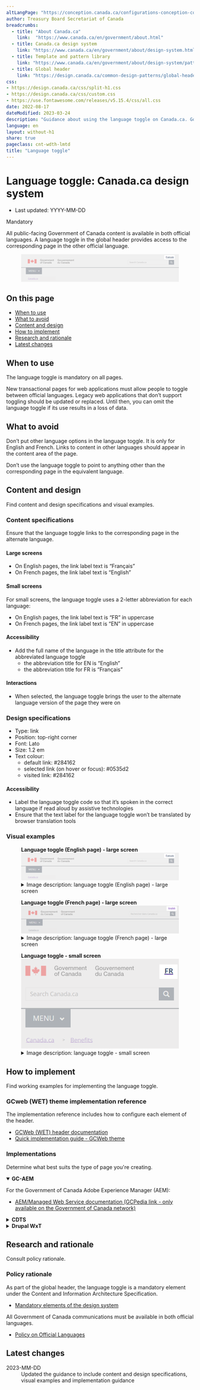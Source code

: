 ```yaml
---
altLangPage: "https://conception.canada.ca/configurations-conception-communes/changer-langue.html"
author: Treasury Board Secretariat of Canada
breadcrumbs:
  - title: "About Canada.ca"
    link:  "https://www.canada.ca/en/government/about.html"
  - title: Canada.ca design system
    link: "https://www.canada.ca/en/government/about/design-system.html"
  - title: Template and pattern library
    link: "https://www.canada.ca/en/government/about/design-system/pattern-library.html"    
  - title: Global header
    link: "https://design.canada.ca/common-design-patterns/global-header.html"    
css:
- https://design.canada.ca/css/split-h1.css
- https://design.canada.ca/css/custom.css
- https://use.fontawesome.com/releases/v5.15.4/css/all.css
date: 2022-08-17
dateModified: 2023-03-24
description: "Guidance about using the language toggle on Canada.ca. Government of Canada content is available in both official languages. A language toggle in the global header provides access to the corresponding page in the other official language."
language: en
layout: without-h1
share: true
pageclass: cnt-wdth-lmtd
title: "Language toggle"
---
```

<h1 property="name" id="wb-cont" dir="ltr"><span class="stacked"><span>Language toggle</span>: <span>Canada.ca design system</span></span></h1>
<div class="row">
  <div class="col-md-12 pull-left">
    <ul class="list-inline small mrgn-bttm-sm" id="list-inline-desktop-only">
      <li class="mrgn-rght-lg"> Last updated: YYYY-MM-DD</li>
    </ul>
  </div>
</div>
<p><span class="label label-danger">Mandatory</span></p>
<p>All public-facing Government of Canada content is available in both official languages. A language toggle in the global header provides access to the corresponding page in the other official language.</p>
<div class="pattern-demo mrgn-tp-lg">
  <figure class="mrgn-bttm-sm"><img src="./images/lang-toggle-en.png" class="img-responsive" alt=""></figure>
</div>
<section>
  <h2>On this page</h2>
  <ul>
    <li><a href="#when">When to use</a></li>
    <li><a href="#avoid">What to avoid</a></li>
    <li><a href="#content">Content and design</a></li>
    <li><a href="#implementation">How to implement</a></li>
    <li><a href="#research">Research and rationale</a></li>
    <li><a href="#changes">Latest changes</a></li>
  </ul>
</section>
<h2 id="when">When to use</h2>
<p>The language toggle is mandatory on all pages.</p>
<p>New transactional pages for web applications must allow people to toggle between official languages. Legacy web applications that don’t support toggling should be updated or replaced. Until then, you can omit the language toggle if its use results in a loss of data.</p>
<h2 id="avoid">What to avoid</h2>
<p>Don’t put other language options in the language toggle. It is only for English and French. Links to content in other languages should appear in the content area of the page.</p>
<p>Don’t use the language toggle to point to anything other than the corresponding page in the equivalent language.</p>
<h2 id="content">Content and design</h2>
<p>Find content and design specifications and visual examples.</p>
<h3>Content specifications</h3>
<p>Ensure that the language toggle links to the corresponding page in the alternate language.</p>
<h4>Large screens</h4>
<ul>
  <li>On English pages, the link label text is “Français”</li>
  <li>On French pages, the link label text is “English”</li>
</ul>
<h4>Small screens</h4>
<p>For small screens, the language toggle uses a 2-letter abbreviation for each language:</p>
<ul>
  <li>On English pages, the link label text is “FR” in uppercase</li>
  <li>On French pages, the link label text is “EN” in uppercase</li>
</ul>
<h4>Accessibility</h4>
<ul>
  <li>Add the full name of the language in the title attribute for the abbreviated language toggle
    <ul>
      <li>the abbreviation title for EN is “English”</li>
      <li>the abbreviation title for FR is “Français”</li>
    </ul>
  </li>
</ul>
<h4>Interactions</h4>
<ul>
  <li>When selected, the language toggle brings the user to the alternate language version of the page they were on</li>
</ul>
<h3>Design specifications</h3>
<ul>
  <li>Type: link</li>
  <li>Position: top-right corner</li>
  <li>Font: Lato</li>
  <li>Size: 1.2 em</li>
  <li>Text colour:
    <ul>
      <li>default link: #284162</li>
      <li>selected link (on hover or focus): #0535d2</li>
      <li>visited link: #284162</li>
    </ul>
  </li>
</ul>
<h4>Accessibility</h4>
<ul>
  <li>Label the language toggle code so that it’s spoken in the correct language if read aloud by assistive technologies</li>
  <li>Ensure that the text label for the language toggle won’t be translated by browser translation tools</li>
</ul>
<h3>Visual examples</h3>
<div class="pattern-demo mrgn-tp-lg">
  <figure>
    <figcaption><b>Language toggle (English page) - large screen</b></figcaption>
    <img src="./images/lang-toggle-en.png" class="img-responsive" alt="">
    <details class="mrgn-tp-md">
      <summary class="wb-toggle small" data-toggle="{&quot;print&quot;:&quot;on&quot;}">Image description: language toggle (English page) - large screen</summary>
      <p class="mrgn-tp-lg">Standard header of an English Canada.ca page with a highlight of the linked word Français in the top-right corner</p>
    </details>
  </figure>
</div>
<div class="pattern-demo mrgn-tp-lg">
  <figure>
    <figcaption><b>Language toggle (French page) - large screen</b></figcaption>
    <img src="./images/lang-toggle-fr.png" class="img-responsive" alt="">
    <details class="mrgn-tp-md">
      <summary class="wb-toggle small" data-toggle="{&quot;print&quot;:&quot;on&quot;}">Image description: language toggle (French page) - large screen</summary>
      <p class="mrgn-tp-lg">tandard header of a French Canada.ca page with a highlight of the linked word English in the top-right corner</p>
    </details>
  </figure>
</div>
<div class="pattern-demo mrgn-tp-lg">
  <figure>
    <figcaption><b>Language toggle - small screen</b></figcaption>
    <img src="./images/lang-toggle-small-en.png" class="img-responsive" alt="">
    <details class="mrgn-tp-md">
      <summary class="wb-toggle small" data-toggle="{&quot;print&quot;:&quot;on&quot;}">Image description: language toggle - small screen</summary>
      <p class="mrgn-tp-lg">Standard header of an English Canada.ca page with a highlight of the linked abbreviation FR in the top-right corner</p>
    </details>
  </figure>
</div>
<h2 id="implementation">How to implement</h2>
<p>Find working examples for implementing the language toggle.</p>
<h3>GCweb (WET) theme implementation reference</h3>
<p>The implementation reference includes how to configure each element of the header.</p>
<ul>
  <li><a href="https://wet-boew.github.io/GCWeb/sites/header/header-docs-en.html">GCWeb (WET) header documentation</a></li>
  <li><a href="https://wet-boew.github.io/GCWeb/docs/implementing-en.html">Quick implementation guide - GCWeb theme</a></li>
</ul>
<h3>Implementations</h3>
<p>Determine what best suits the type of page you're creating.</p>
<div class="row">
  <div class="col-md-8">
    <div class="wb-tabs mrgn-tp-lg">
      <div class="tabpanels">
        <details id="004" open="open">
          <summary><strong>GC-AEM</strong></summary>
          <p class="mrgn-tp-lg">For the Government of Canada Adobe Experience Manager (AEM):</p>
          <ul>
            <li><a href="https://www.gcpedia.gc.ca/wiki/AEM_GC-specific_Documentation_6.5">AEM/Managed Web Service documentation (GCPedia link - only available on the Government of Canada network)</a></li>
          </ul>
        </details>
        <details id="005">
          <summary><strong>CDTS</strong></summary>
          <p class="mrgn-tp-lg">For the Centrally Deployed Templates Solution (CDTS):</p>
          <ul>
            <li><a href="https://cenw-wscoe.github.io/sgdc-cdts/docs/index-en.html">CDTS documentation</a></li>
          </ul>
        </details>
        <details id="006">
          <summary><strong>Drupal WxT</strong></summary>
          <p class="mrgn-tp-lg">For Drupal WxT:</p>
          <ul>
            <li><a href="https://drupalwxt.github.io/en/">Drupal WxT documentation</a></li>
          </ul>
        </details>
      </div>
    </div>
  </div>
</div>
<div class="cnt-wdth-lmtd">
  <h2 id="research">Research and rationale</h2>
  <p>Consult policy rationale.</p>
  <h3>Policy rationale</h3>
  <p>As part of the global header, the language toggle is a mandatory element under the Content and Information Architecture Specification.</p>
  <ul>
    <li><a href="https://www.canada.ca/en/treasury-board-secretariat/services/government-communications/canada-content-information-architecture-specification/mandatory-elements.html">Mandatory elements of the design system</a></li>
  </ul>
  <p>All Government of Canada communications must be available in both official languages.</p>
  <ul>
    <li><a href="https://www.tbs-sct.canada.ca/pol/doc-eng.aspx?id=26160">Policy on Official Languages</a></li>
  </ul>
  <h2 id="changes">Latest changes</h2>
  <dl class="dl-horizontal">
    <dt>
      <time datetime="2023-MM-DD" class="link-muted">2023-MM-DD</time>
    </dt>
    <dd>Updated the guidance to include content and design specifications, visual examples and implementation guidance</dd>
  </dl>
</div>
